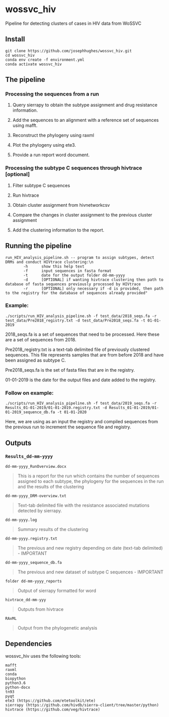 # wossvc_hiv

Pipeline for detecting clusters of cases in HIV data from WoSSVC

## Install
```
git clone https://github.com/josephhughes/wossvc_hiv.git
cd wossvc_hiv
conda env create -f environment.yml
conda activate wossvc_hiv
```


## The pipeline 

### Processing the sequences from a run

1. Query sierrapy to obtain the subtype assignment and drug resistance information.

2. Add the sequences to an alignment with a reference set of sequences using mafft.

3. Reconstruct the phylogeny using raxml

4. Plot the phylogeny using ete3.

5. Provide a run report word document.

### Processing the subtype C sequences through hivtrace [optional]

1. Filter subtype C sequences

2. Run hivtrace

3. Obtain cluster assignment from hivnetworkcsv

4. Compare the changes in cluster assignment to the previous cluster assignment

5. Add the clustering information to the report.



## Running the pipeline
```
run_HIV_analysis_pipeline.sh -- program to assign subtypes, detect DRMs and conduct HIVtrace clustering:\n
        -h      show this help text
        -f      input sequences in fasta format
        -t      date for the output folder dd-mm-yyyy
        -d      [OPTIONAL] if wanting hivtrace clustering then path to database of fasta sequences previously processed by HIVtrace
        -r      [OPTIONAL] only necessary if -d is provided, then path to the registry for the database of sequences already provided"
```

### Example:

```
./scripts/run_HIV_analysis_pipeline.sh -f test_data/2018_seqs.fa -r test_data/Pre2018_registry.txt -d test_data/Pre2018_seqs.fa -t 01-01-2019
```

2018_seqs.fa is a set of sequences that need to be processed. Here these are a set of sequences from 2018.

Pre2018_registry.txt is a text-tab delimited file of previously clustered sequences. 
This file represents samples that are from before 2018 and have been assigned as subtype C.

Pre2018_seqs.fa is the set of fasta files that are in the registry.

01-01-2019 is the date for the output files and date added to the registry.

### Follow on example:

```
./scripts/run_HIV_analysis_pipeline.sh -f test_data/2019_seqs.fa -r Results_01-01-2019/01-01-2019.registry.txt -d Results_01-01-2019/01-01-2019_sequence_db.fa -t 01-01-2020
```

Here, we are using as an input the registry and compiled sequences from the previous run 
to increment the sequence file and registry.

## Outputs

### `Results_dd-mm-yyyy`

`dd-mm-yyyy_RunOverview.docx`
> This is a report for the run which contains the number of sequences assigned to each subtype, the phylogeny for the sequences in the run and the results of the clustering

`dd-mm-yyyy_DRM-overview.txt`  
> Text-tab delimited file with the resistance associated mutations detected by sierrapy.

`dd-mm-yyyy.log`
> Summary results of the clustering

`dd-mm-yyyy.registry.txt`
> The previous and new registry depending on date (text-tab delimited) - IMPORTANT

`dd-mm-yyyy_sequence_db.fa`
> The previous and new dataset of subtype C sequences - IMPORTANT

`folder dd-mm-yyyy_reports`

> Output of sierrapy formatted for word

`hivtrace_dd-mm-yyy`

> Outputs from hivtrace

`RAxML`

> Output from the phylogenetic analysis

## Dependencies

wossvc_hiv uses the following tools:

```
mafft
raxml
conda
biopython
python3.6
python-docx
tn93
pyqt
ete3 (https://github.com/etetoolkit/ete)
sierrapy (https://github.com/hivdb/sierra-client/tree/master/python)
hivtrace (https://github.com/veg/hivtrace)
```